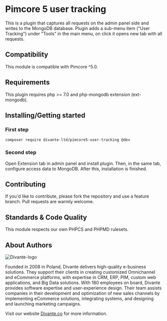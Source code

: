 # Pimcore 5 user tracking

This is a plugin that captures all requests on the admin panel side and writes to the MongoDB database. Plugin adds a sub-menu item ("User Tracking") under "Tools" in the main menu, on click it opens new tab with all requests.

## Compatibility
This module is compatible with Pimcore ^5.0.

## Requirements
This plugin requires php >= 7.0 and php-mongodb extension (ext-mongodb).

## Installing/Getting started
### First step
```
composer require divante-ltd/pimcore5-user-tracking @dev
```
### Second step
Open Extension tab in admin panel and install plugin. Then, in the same tab, configure access data to MongoDB. After this, installation is finished.

## Contributing
If you'd like to contribute, please fork the repository and use a feature branch. Pull requests are warmly welcome.

## Standards & Code Quality
This module respects our own PHPCS and PHPMD rulesets.

## About Authors
![Divante-logo](http://divante.co/wp-content/uploads/2017/07/divante-logo.png "Divante")

Founded in 2008 in Poland, Divante delivers high-quality e-business solutions. They support their clients in creating customized Omnichannel and eCommerce platforms, with expertise in CRM, ERP, PIM, custom web applications, and Big Data solutions. With 180 employees on board, Divante provides software expertise and user-experience design. Their team assists companies in their development and optimization of new sales channels by implementing eCommerce solutions, integrating systems, and designing and launching marketing campaigns.

Visit our website [Divante.co](https://divante.co/ "Divante.co") for more information.

